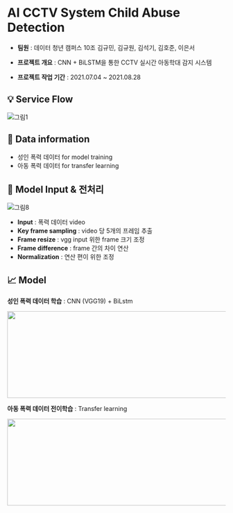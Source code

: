 # AI CCTV System Child Abuse Detection

- **팀원** : 데이터 청년 캠퍼스 10조 김규민, 김규원, 김석기, 김호준, 이은서

- **프로젝트 개요** : CNN + BiLSTM을 통한 CCTV 실시간 아동학대 감지 시스템

- **프로젝트 작업 기간** : 2021.07.04 ~ 2021.08.28

## 💡 Service Flow

![그림1](https://user-images.githubusercontent.com/80209277/134019304-5853260e-75ce-4565-8ad9-a56c97cafc6b.png)

## 📁 Data information

- 성인 폭력 데이터 for model training
- 아동 폭력 데이터 for transfer learning

## 📌 Model Input & 전처리

![그림8](https://user-images.githubusercontent.com/80209277/134020030-e39e3b87-1b17-4cff-a06f-f31b2420326d.png)

- **Input** : 폭력 데이터 video
- **Key frame sampling** : video 당 5개의 프레임 추출
- **Frame resize** : vgg input 위한 frame 크기 조정
- **Frame difference** : frame 간의 차이 연산
- **Normalization** : 연산 편이 위한 조정


## 📈 Model 

**성인 폭력 데이터 학습** : CNN (VGG19) + BiLstm

<img src="https://user-images.githubusercontent.com/80209277/134022985-23591d8c-2254-4e45-814d-70adf920c72e.png" width="600" height="200"/>

**아동 폭력 데이터 전이학습** : Transfer learning

<img src="https://user-images.githubusercontent.com/80209277/134023002-385ee90a-4e1b-4e1d-8915-da4690bbb899.png" width="600" height="200"/>

